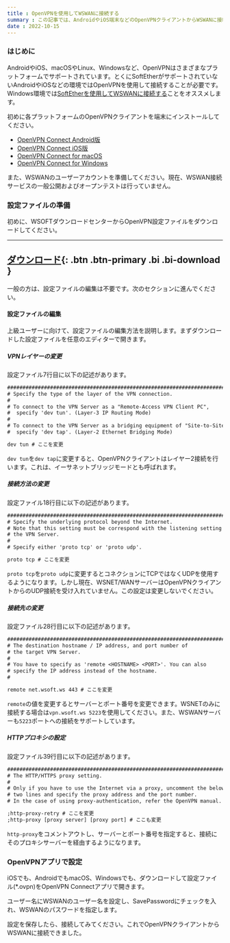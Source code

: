 ```yaml
---
title : OpenVPNを使用してWSWANに接続する
summary : この記事では、AndroidやiOS端末などのOpenVPNクライアントからWSWANに接続する方法について説明します
date : 2022-10-15
---
```


### はじめに
AndroidやiOS、macOSやLinux、Windowsなど、OpenVPNはさまざまなプラットフォームでサポートされています。とくにSoftEtherがサポートされていないAndroidやiOSなどの環境ではOpenVPNを使用して接続することが必要です。Windows環境では[SoftEtherを使用してWSWANに接続する](./connect-from-softether.md)ことをオススメします。

初めに各プラットフォームのOpenVPNクライアントを端末にインストールしてください。

- [OpenVPN Connect Android版](https://play.google.com/store/apps/details?id=net.openvpn.openvpn)
- [OpenVPN Connect iOS版](https://apps.apple.com/jp/app/openvpn-connect/id590379981)
- [OpenVPN Connect for macOS](https://openvpn.net/client-connect-vpn-for-mac-os/)
- [OpenVPN Connect for Windows](https://openvpn.net/client-connect-vpn-for-windows/)

また、WSWANのユーザーアカウントを準備してください。現在、WSWAN接続サービスの一般公開およびオープンテストは行っていません。

### 設定ファイルの準備
初めに、WSOFTダウンロードセンターからOpenVPN設定ファイルをダウンロードしてください。

---
[ ダウンロード](https://download.wsoft.ws/WS00129){: .btn .btn-primary .bi .bi-download }
---

一般の方は、設定ファイルの編集は不要です。次のセクションに進んでください。

#### 設定ファイルの編集
上級ユーザーに向けて、設定ファイルの編集方法を説明します。まずダウンロードした設定ファイルを任意のエディターで開きます。

##### VPNレイヤーの変更
設定ファイル7行目に以下の記述があります。

```txt title="wsnet-wan-openvpn-config.ovpn"
###############################################################################
# Specify the type of the layer of the VPN connection.
#
# To connect to the VPN Server as a "Remote-Access VPN Client PC",
#  specify 'dev tun'. (Layer-3 IP Routing Mode)
#
# To connect to the VPN Server as a bridging equipment of "Site-to-Site VPN",
#  specify 'dev tap'. (Layer-2 Ethernet Bridging Mode)

dev tun # ここを変更
```

`dev tun`を`dev tap`に変更すると、OpenVPNクライアントはレイヤー2接続を行います。これは、イーサネットブリッジモードとも呼ばれます。

##### 接続方法の変更
設定ファイル18行目に以下の記述があります。

```txt title="wsnet-wan-openvpn-config.ovpn"
###############################################################################
# Specify the underlying protocol beyond the Internet.
# Note that this setting must be correspond with the listening setting on
# the VPN Server.
#
# Specify either 'proto tcp' or 'proto udp'.

proto tcp # ここを変更
```

`proto tcp`を`proto udp`に変更するとコネクションにTCPではなくUDPを使用するようになります。しかし現在、WSNET/WANサーバーはOpenVPNクライアントからのUDP接続を受け入れていません。この設定は変更しないでください。

##### 接続先の変更
設定ファイル28行目に以下の記述があります。

```txt title="wsnet-wan-openvpn-config.ovpn"
###############################################################################
# The destination hostname / IP address, and port number of
# the target VPN Server.
#
# You have to specify as 'remote <HOSTNAME> <PORT>'. You can also
# specify the IP address instead of the hostname.
#

remote net.wsoft.ws 443 # ここを変更
```

`remote`の値を変更するとサーバーとポート番号を変更できます。WSNETのみに接続する場合は`vpn.wsoft.ws 5223`を使用してください。また、WSWANサーバーも`5223`ポートへの接続をサポートしています。

##### HTTPプロキシの設定
設定ファイル39行目に以下の記述があります。

```txt title="wsnet-wan-openvpn-config.ovpn"
###############################################################################
# The HTTP/HTTPS proxy setting.
#
# Only if you have to use the Internet via a proxy, uncomment the below
# two lines and specify the proxy address and the port number.
# In the case of using proxy-authentication, refer the OpenVPN manual.

;http-proxy-retry # ここを変更
;http-proxy [proxy server] [proxy port] # ここも変更
```

`http-proxy`をコメントアウトし、サーバーとポート番号を指定すると、接続にそのプロキシサーバーを経由するようになります。

### OpenVPNアプリで設定
iOSでも、AndroidでもmacOS、Windowsでも、ダウンロードして設定ファイル(*.ovpn)をOpenVPN Connectアプリで開きます。

ユーザー名にWSWANのユーザー名を設定し、SavePasswordにチェックを入れ、WSWANのパスワードを指定します。

設定を保存したら、接続してみてください。これでOpenVPNクライアントからWSWANに接続できました。